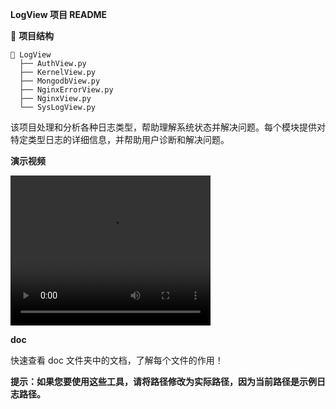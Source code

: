 **LogView 项目 README**

📁 **项目结构**
```
📂 LogView
  ├── AuthView.py
  ├── KernelView.py
  ├── MongodbView.py
  ├── NginxErrorView.py
  ├── NginxView.py
  └── SysLogView.py
```
该项目处理和分析各种日志类型，帮助理解系统状态并解决问题。每个模块提供对特定类型日志的详细信息，并帮助用户诊断和解决问题。

**演示视频**

<video width="320" height="240" controls>
  <source src="./video/demo.webm" type="video/mp4">
  Your browser does not support the video tag.
</video>

**doc**

快速查看 doc 文件夹中的文档，了解每个文件的作用！

**提示：如果您要使用这些工具，请将路径修改为实际路径，因为当前路径是示例日志路径。**
